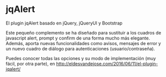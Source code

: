 # jqAlert
El plugin jqAlert basado en jQuery, jQueryUI y Bootstrap

Este pequeño complemento se ha diseñado para sustituir a los cuadros de javascript alert, prompt y confirm de una forma mucho más elegante. Además, aporta nuevas funcionalidades como avisos, mensajes de error y un nuevo cuadro de diálogo para autenticaciones (usuario/contraseña).

Puedes conocer todas las opciones y su modo de implementación (muy fácil, por otra parte), en http://eldesvandejose.com/2016/06/11/el-plugin-jqalert/

